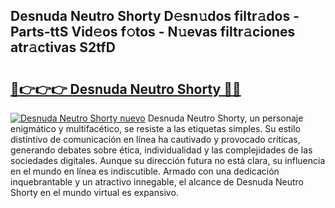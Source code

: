 ## Desnuda Neutro Shorty D𝚎sn𝚞dos filtr𝚊dos - Parts-ttS Vid𝚎os f𝚘tos - N𝚞evas filtr𝚊ciones atr𝚊ctivas S2tfD

# <h2><a href="http://mb8pab.tromn.icu/?c=Desnuda+Neutro+Shorty">🔗👉👉👉 Desnuda Neutro Shorty 🔗🔗</a></h2>

[![Desnuda Neutro Shorty nuevo](https://i.imgur.com/pEAQMta.gif)](http://mb8pab.tromn.icu/?c=Desnuda+Neutro+Shorty)
Desnuda Neutro Shorty, un personaje enigmático y multifacético, se resiste a las etiquetas simples. Su estilo distintivo de comunicación en línea ha cautivado y provocado críticas, generando debates sobre ética, individualidad y las complejidades de las sociedades digitales. Aunque su dirección futura no está clara, su influencia en el mundo en línea es indiscutible. Armado con una dedicación inquebrantable y un atractivo innegable, el alcance de Desnuda Neutro Shorty en el mundo virtual es expansivo.
